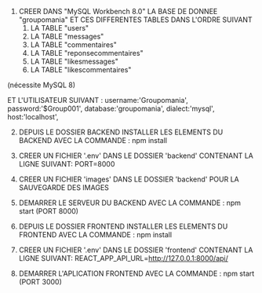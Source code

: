 1. CREER DANS "MySQL Workbench 8.0" LA BASE DE DONNEE "groupomania" ET CES DIFFERENTES TABLES DANS L'ORDRE SUIVANT   
    1. LA TABLE "users"
    2. LA TABLE "messages"
    3. LA TABLE "commentaires"
    4. LA TABLE "reponsecommentaires"
    5. LA TABLE "likesmessages"
    6. LA TABLE "likescommentaires"

(nécessite MySQL 8)

ET L'UTILISATEUR SUIVANT :
  username:'Groupomania',
  password:'$Group001',
  database:'groupomania',
  dialect:'mysql',
  host:'localhost',


2. DEPUIS LE DOSSIER BACKEND INSTALLER LES ELEMENTS DU BACKEND AVEC LA COMMANDE : npm install

3. CREER UN FICHIER '.env' DANS LE DOSSIER 'backend' CONTENANT LA LIGNE SUIVANT: PORT=8000

4. CREER UN FICHIER 'images' DANS LE DOSSIER 'backend' POUR LA SAUVEGARDE DES IMAGES

5. DEMARRER LE SERVEUR DU BACKEND AVEC LA COMMANDE : npm start (PORT 8000)

6. DEPUIS LE DOSSIER FRONTEND INSTALLER LES ELEMENTS DU FRONTEND AVEC LA COMMANDE : npm install

7. CREER UN FICHIER '.env' DANS LE DOSSIER 'frontend' CONTENANT LA LIGNE SUIVANT: REACT_APP_API_URL=http://127.0.0.1:8000/api/

8. DEMARRER L'APLICATION FRONTEND AVEC LA COMMANDE : npm start (PORT 3000)